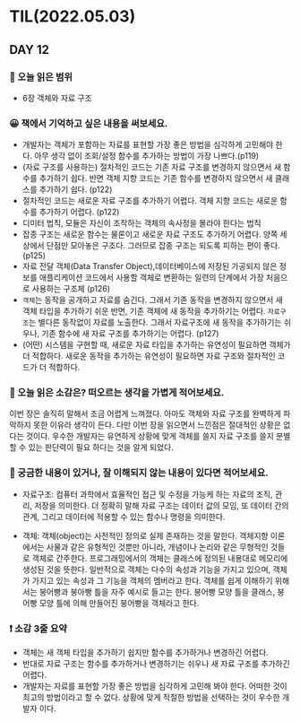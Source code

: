 # TIL(2022.05.03)
## DAY 12
### 📖 오늘 읽은 범위
- 6장 객체와 자료 구조

### 😀 책에서 기억하고 싶은 내용을 써보세요.
- 개발자는 객체가 포함하는 자료를 표현할 가장 좋은 방법을 심각하게 고민해야 한다. 아무 생각 없이 조회/설정 함수를 추가하는 방법이 가장 나쁘다.(p119)
- (자료 구조를 사용하는) 절차적인 코드는 기존 자료 구조를 변경하지 않으면서 새 함수를 추가하기 쉽다. 반면 객체 지향 코드는 기존 함수를 변경하지 않으면서 새 클래스를 추가하기 쉽다. (p122)
- 절차적인 코드는 새로운 자료 구조를 추가하기 어렵다. 객체 지향 코드는 새로운 함수를 추가하기 어렵다. (p122)
- 디미터 법칙, 모듈은 자신이 조작하는 객체의 속사정을 몰라야 한다는 법칙
- 잡종 구조는 새로운 함수는 물론이고 새로운 자료 구조도 추가하기 어렵다.
양쪽 세상에서 단점만 모아놓은 구조다. 그러므로 잡종 구조는 되도록 피하는 편이 좋다. (p125)
- 자료 전달 객체(Data Transfer Object),데이터베이스에 저장된 가공되지 않은 정보를 애플리케이션 코드에서 사용할 객체로 변환하는 일련의 단계에서 가장 처음으로 사용하는 구조체 (p126)
- ```객체```는 동작을 공개하고 자료를 숨긴다. 그래서 기존 동작을 변경하지 않으면서 새 객체 타입을 추가하기 쉬운 반면, 기존 객체에 새 동작을 추가하기는 어렵다. ```자료구조```는 별다른 동작없이 자료를 노출한다. 그래서 자료구조에 새 동작을 추가하기는 쉬우나, 기존 함수에 새 자료 구조를 추가하기는 어렵다. (p127)
- (어떤) 시스템을 구현할 때, 새로운 자료 타입을 추가하는 유연성이 필요하면 객체가 더 적합하다. 새로운 동작을 추가하는 유연성이 필요하면 자료 구조와 절차적인 코드가 더 적합하다.

### 🤔 오늘 읽은 소감은? 떠오르는 생각을 가볍게 적어보세요.
이번 장은 솔직히 말해서 조금 어렵게 느껴졌다. 아마도 객체와 자료 구조를 완벽하게 파악하지 못한 이유라 생각이 든다. 다만 이번 장을 읽으면서 느낀점은 절대적인 상황은 없다는 것이다. 우수한 개발자는 유연하게 상황에 맞게 객체를 쓸지 자료 구조를 쓸지 분별할 수 있는 판단력이 필요 하다는 것을 알게 되었다. 


### 🔎 궁금한 내용이 있거나, 잘 이해되지 않는 내용이 있다면 적어보세요.
- 자료구조: 컴퓨터 과학에서 효율적인 접근 및 수정을 가능케 하는 자료의 조직, 관리, 저장을 의미한다. 더 정확히 말해 자료 구조는 데이터 값의 모임, 또 데이터 간의 관계, 그리고 데이터에 적용할 수 있는 함수나 명령을 의미한다.

- 객체: 객체(object)는 사전적인 정의로 실제 존재하는 것을 말한다. 객체지향 이론에서는 사물과 같은 유형적인 것뿐만 아니라, 개념이나 논리와 같은 무형적인 것들로 객체로 간주한다. 프로그래밍에서의 객체는 클래스에 정의된 내용대로 메모리에 생성된 것을 뜻한다. 일반적으로 객체는 다수의 속성과 기능을 가지고 있으며, 객체가 가지고 있는 속성과 그 기능을 객체의 멤버라고 한다. 
객체를 쉽게 이해하기 위해서는 붕어빵과 붕아빵 틀을 자주 예시로 들고는 한다.
붕어빵 모양 틀을 클래스, 붕어빵 모양 틀에 의해 만들어진 붕어빵을 객체라고 한다.

###  ❗️ 소감 3줄 요약
- 객체는 새 객체 타입을 추가하기 쉽지만 함수를 추가하거나 변경하긴 어렵다.
- 반대로 자료 구조는 함수를 추가하거나 변경하기는 쉬우나 새 자료 구조를 추가하긴 어렵다.
- 개발자는 자료를 표현할 가장 좋은 방법을 심각하게 고민해 봐야 한다. 어떠한 것이 최고의 방법이라고 할 수 없다. 상황에 맞게 적절한 방법을 선택하는 것이 우수한 개발자 이다.
